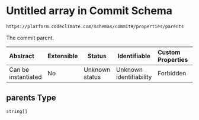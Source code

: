 # Untitled array in Commit Schema

```txt
https://platform.codeclimate.com/schemas/commit#/properties/parents
```

The commit parent.


| Abstract            | Extensible | Status         | Identifiable            | Custom Properties | Additional Properties | Access Restrictions | Defined In                                                                           |
| :------------------ | ---------- | -------------- | ----------------------- | :---------------- | --------------------- | ------------------- | ------------------------------------------------------------------------------------ |
| Can be instantiated | No         | Unknown status | Unknown identifiability | Forbidden         | Allowed               | none                | [Commit.schema.json\*](../../spec/schemas/Commit.schema.json "open original schema") |

## parents Type

`string[]`
